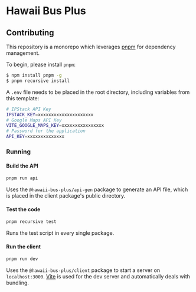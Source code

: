 # Hawaii Bus Plus

## Contributing

This repository is a monorepo which leverages [pnpm](https://pnpm.js.org/) for dependency management.

To begin, please install `pnpm`:

```bash
$ npm install pnpm -g
$ pnpm recursive install
```

A `.env` file needs to be placed in the root directory, including variables from this template:

```bash
# IPStack API Key
IPSTACK_KEY=xxxxxxxxxxxxxxxxxxxxx
# Google Maps API Key
VITE_GOOGLE_MAPS_KEY=xxxxxxxxxxxxxxxx
# Password for the application
API_KEY=xxxxxxxxxxxxxx
```

### Running

#### Build the API

```bash
pnpm run api
```

Uses the `@hawaii-bus-plus/api-gen` package to generate an API file, which is placed in the client package's public directory.

#### Test the code

```bash
pnpm recursive test
```

Runs the test script in every single package.

#### Run the client

```bash
pnpm run dev
```

Uses the `@hawaii-bus-plus/client` package to start a server on `localhost:3000`. [Vite](https://vitejs.dev/) is used for the dev server and automatically deals with bundling.
